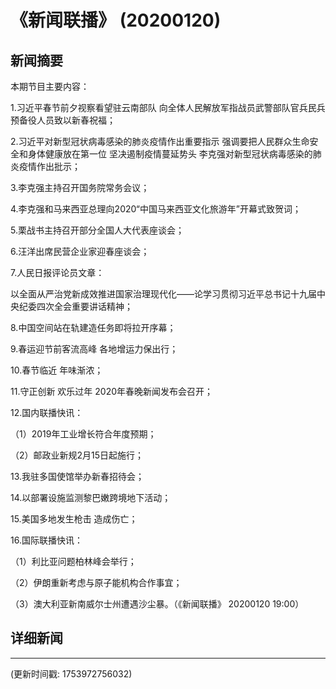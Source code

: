 # 《新闻联播》 (20200120)

## 新闻摘要

本期节目主要内容：

1.习近平春节前夕视察看望驻云南部队 向全体人民解放军指战员武警部队官兵民兵预备役人员致以新春祝福；

2.习近平对新型冠状病毒感染的肺炎疫情作出重要指示 强调要把人民群众生命安全和身体健康放在第一位 坚决遏制疫情蔓延势头 李克强对新型冠状病毒感染的肺炎疫情作出批示；

3.李克强主持召开国务院常务会议；

4.李克强和马来西亚总理向2020“中国马来西亚文化旅游年”开幕式致贺词；

5.栗战书主持召开部分全国人大代表座谈会；

6.汪洋出席民营企业家迎春座谈会；

7.人民日报评论员文章：

以全面从严治党新成效推进国家治理现代化——论学习贯彻习近平总书记十九届中央纪委四次全会重要讲话精神；

8.中国空间站在轨建造任务即将拉开序幕；

9.春运迎节前客流高峰 各地增运力保出行；

10.春节临近 年味渐浓；

11.守正创新 欢乐过年 2020年春晚新闻发布会召开；

12.国内联播快讯：

（1）2019年工业增长符合年度预期；

（2）邮政业新规2月15日起施行；

13.我驻多国使馆举办新春招待会；

14.以部署设施监测黎巴嫩跨境地下活动；

15.美国多地发生枪击 造成伤亡；

16.国际联播快讯：

（1）利比亚问题柏林峰会举行；

（2）伊朗重新考虑与原子能机构合作事宜；

（3）澳大利亚新南威尔士州遭遇沙尘暴。（《新闻联播》 20200120 19:00）

## 详细新闻

---

(更新时间戳: 1753972756032)

